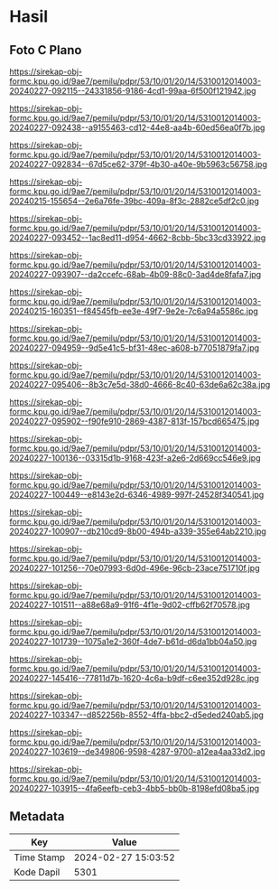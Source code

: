 # Hasil

## Foto C Plano

https://sirekap-obj-formc.kpu.go.id/9ae7/pemilu/pdpr/53/10/01/20/14/5310012014003-20240227-092115--24331856-9186-4cd1-99aa-6f500f121942.jpg

https://sirekap-obj-formc.kpu.go.id/9ae7/pemilu/pdpr/53/10/01/20/14/5310012014003-20240227-092438--a9155463-cd12-44e8-aa4b-60ed56ea0f7b.jpg

https://sirekap-obj-formc.kpu.go.id/9ae7/pemilu/pdpr/53/10/01/20/14/5310012014003-20240227-092834--67d5ce62-379f-4b30-a40e-9b5963c56758.jpg

https://sirekap-obj-formc.kpu.go.id/9ae7/pemilu/pdpr/53/10/01/20/14/5310012014003-20240215-155654--2e6a76fe-39bc-409a-8f3c-2882ce5df2c0.jpg

https://sirekap-obj-formc.kpu.go.id/9ae7/pemilu/pdpr/53/10/01/20/14/5310012014003-20240227-093452--1ac8ed11-d954-4662-8cbb-5bc33cd33922.jpg

https://sirekap-obj-formc.kpu.go.id/9ae7/pemilu/pdpr/53/10/01/20/14/5310012014003-20240227-093907--da2ccefc-68ab-4b09-88c0-3ad4de8fafa7.jpg

https://sirekap-obj-formc.kpu.go.id/9ae7/pemilu/pdpr/53/10/01/20/14/5310012014003-20240215-160351--f84545fb-ee3e-49f7-9e2e-7c6a94a5586c.jpg

https://sirekap-obj-formc.kpu.go.id/9ae7/pemilu/pdpr/53/10/01/20/14/5310012014003-20240227-094959--9d5e41c5-bf31-48ec-a608-b77051879fa7.jpg

https://sirekap-obj-formc.kpu.go.id/9ae7/pemilu/pdpr/53/10/01/20/14/5310012014003-20240227-095406--8b3c7e5d-38d0-4666-8c40-63de6a62c38a.jpg

https://sirekap-obj-formc.kpu.go.id/9ae7/pemilu/pdpr/53/10/01/20/14/5310012014003-20240227-095902--f90fe910-2869-4387-813f-157bcd665475.jpg

https://sirekap-obj-formc.kpu.go.id/9ae7/pemilu/pdpr/53/10/01/20/14/5310012014003-20240227-100136--03315d1b-9168-423f-a2e6-2d669cc546e9.jpg

https://sirekap-obj-formc.kpu.go.id/9ae7/pemilu/pdpr/53/10/01/20/14/5310012014003-20240227-100449--e8143e2d-6346-4989-997f-24528f340541.jpg

https://sirekap-obj-formc.kpu.go.id/9ae7/pemilu/pdpr/53/10/01/20/14/5310012014003-20240227-100907--db210cd9-8b00-494b-a339-355e64ab2210.jpg

https://sirekap-obj-formc.kpu.go.id/9ae7/pemilu/pdpr/53/10/01/20/14/5310012014003-20240227-101256--70e07993-6d0d-496e-96cb-23ace751710f.jpg

https://sirekap-obj-formc.kpu.go.id/9ae7/pemilu/pdpr/53/10/01/20/14/5310012014003-20240227-101511--a88e68a9-91f6-4f1e-9d02-cffb62f70578.jpg

https://sirekap-obj-formc.kpu.go.id/9ae7/pemilu/pdpr/53/10/01/20/14/5310012014003-20240227-101739--1075a1e2-360f-4de7-b61d-d6da1bb04a50.jpg

https://sirekap-obj-formc.kpu.go.id/9ae7/pemilu/pdpr/53/10/01/20/14/5310012014003-20240227-145416--77811d7b-1620-4c6a-b9df-c6ee352d928c.jpg

https://sirekap-obj-formc.kpu.go.id/9ae7/pemilu/pdpr/53/10/01/20/14/5310012014003-20240227-103347--d852256b-8552-4ffa-bbc2-d5eded240ab5.jpg

https://sirekap-obj-formc.kpu.go.id/9ae7/pemilu/pdpr/53/10/01/20/14/5310012014003-20240227-103619--de349806-9598-4287-9700-a12ea4aa33d2.jpg

https://sirekap-obj-formc.kpu.go.id/9ae7/pemilu/pdpr/53/10/01/20/14/5310012014003-20240227-103915--4fa6eefb-ceb3-4bb5-bb0b-8198efd08ba5.jpg


## Metadata

| Key        | Value               |
| ---------- | ------------------- |
| Time Stamp | 2024-02-27 15:03:52 |
| Kode Dapil | 5301                |



